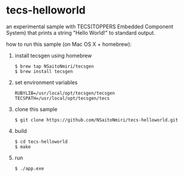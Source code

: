 tecs-helloworld
===============

an experimental sample with TECS(TOPPERS Embedded Component System) that prints a string "Hello World!" to standard output.

how to run this sample (on Mac OS X + homebrew):

1. install tecsgen using homebrew

    ```
    $ brew tap NSaitoNmiri/tecsgen
    $ brew install tecsgen
    ```

2. set environment variables

    ```
    RUBYLIB=/usr/local/opt/tecsgen/tecsgen
    TECSPATH=/usr/local/opt/tecsgen/tecs
    ```

3. clone this sample
    ```
    $ git clone https://github.com/NSaitoNmiri/tecs-helloworld.git
    ```

4. build
    ```
    $ cd tecs-helloworld
    $ make
    ```

5. run
    ```
    $ ./app.exe
    ```
